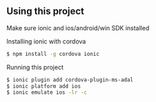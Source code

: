 ## Using this project

Make sure ionic and ios/android/win SDK installed

Installing ionic with cordova
```bash
$ npm install -g cordova ionic
```

Running this project
```bash
$ ionic plugin add cordova-plugin-ms-adal
$ ionic platform add ios
$ ionic emulate ios -lr -c
```
